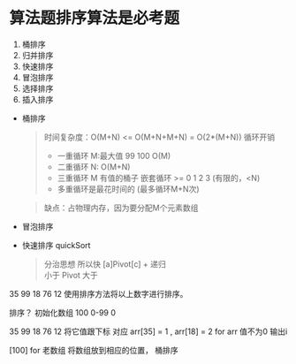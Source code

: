 # 算法题排序算法是必考题
1. 桶排序
2. 归并排序
3. 快速排序
4. 冒泡排序
5. 选择排序 
6. 插入排序


- 桶排序
  > 时间复杂度：O(M+N) <= O(M+N+M+N) = O(2*(M+N))   循环开销
    > * 一重循环 M:最大值 99 100    O(M)
    > * 二重循环 N:     O(M+N)
    > * 三重循环 M  有值的桶子   嵌套循环 >= 0 1 2 3 (有限的，<N)    
    > * 多重循环是最花时间的 (最多循环M+N次)
    
  > 缺点：占物理内存，因为要分配M个元素数组
    
- 冒泡排序

- 快速排序 quickSort
  > 分治思想 所以快  [a]Pivot[c] + 递归  
    小于 Pivot 大于


 35 99 18 76 12 
 使用排序方法将以上数字进行排序。

 排序？
 初始化数组 100
 0-99 0

 35 99 18 76 12 将它值跟下标 对应
 arr[35] = 1 , arr[18] = 2
 for arr  值不为0 输出i


 [100]
 for 老数组
 将数组放到相应的位置，
 桶排序


